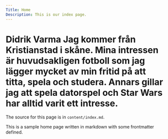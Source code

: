 ```yaml
---
Title: Home
Description: This is our index page.
---
```

Didrik Varma 
Jag kommer från Kristianstad i skåne.
Mina intressen är huvudsakligen fotboll som jag lägger mycket av min fritid på att titta, spela och studera. Annars gillar jag att spela datorspel och Star Wars har alltid varit ett intresse.
==========================

The source for this page is in `content/index.md`.

This is a sample home page written in markdown with some frontmatter defined.
